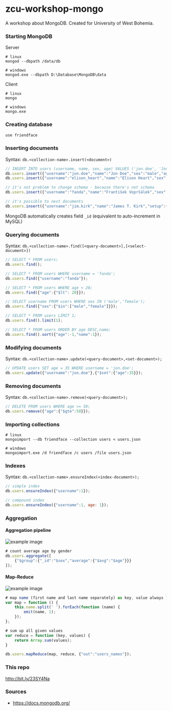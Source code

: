 # zcu-workshop-mongo
A workshop about MongoDB. Created for University of West Bohemia.

### Starting MongoDB
Server
```
# linux
mongod --dbpath /data/db

# windows
mongod.exe --dbpath D:\Database\MongoDB\data
```

Client
```
# linux
mongo

# windows
mongo.exe
```

### Creating database
```javascript
use friendface
```

### Inserting documents
Syntax: `db.<collection-name>.insert(<document>)`
```javascript
// INSERT INTO users (username, name, sex, age) VALUES ('jon.doe', 'Jon Doe', 'male', 34);
db.users.insert({"username":"jon.doe","name":"Jon Doe","sex":"male","age":34);
db.users.insert({"username":"elison_heart","name":"Elison Heart","sex":"female","age":18);

// it's not problem to change schema - because there's not schema
db.users.insert({"username":"fanda","name":"František Vopršálek","sex":"Příležitostně", "hobbies":["NoSQL","BigData","pivo"]);

// it's possible to nest documents
db.users.insert({"username":"jim.kirk","name":"James T. Kirk","setup":{"subscribe":true,"email":"jtk@enterprise.space"}});
```
MongoDB automatically creates field `_id` (equivalent to auto-increment in MySQL)

### Querying documents
Syntax: `db.<collection-name>.find([<query-document>],[<select-document>])`
```javascript
// SELECT * FROM users;
db.users.find();

// SELECT * FROM users WHERE username = 'fanda';
db.users.find({"username":"fanda"});

// SELECT * FROM users WHERE age < 20;
db.users.find({"age":{"$lt": 20}});

// SELECT username FROM users WHERE sex IN ('male','female');
db.users.find({"sex":{"$in":["male","female"]}});

// SELECT * FROM users LIMIT 1;
db.users.find().limit(1);

// SELECT * FROM users ORDER BY age DESC,name;
db.users.find().sort({"age":-1,"name":1});
```

### Modifying documents
Syntax: `db.<collection-name>.update(<query-document>,<set-document>);`
```javascript
// UPDATE users SET age = 35 WHERE username = 'jon.doe';
db.users.update({"username":"jon.doe"},{"$set":{"age":35}});
```

### Removing documents
Syntax: `db.<collection-name>.remove(<query-document>);`
```javascript
// DELETE FROM users WHERE age >= 50;
db.users.remove({"age":{"$gte":50}});
```
### Importing collections
```
# linux
mongoimport --db friendface --collection users < users.json

# windows
mongoimport.exe /d friendface /c users /file users.json
```

### Indexes
Syntax: `db.<collection-name>.ensureIndex(<index-document>);`
```javascript
// simple index
db.users.ensureIndex({"username":1});

// compound index
db.users.ensureIndex({"username":1, age: 1});
```

### Aggregation

#### Aggregation pipeline
![example image](https://docs.mongodb.org/manual/_images/aggregation-pipeline.png "Aggregation pipeline example")
```javascript
# count average age by gender
db.users.aggregate([
    {"$group":{"_id":"$sex","average":{"$avg":"$age"}}}
]);
```

#### Map-Reduce
![example image](https://docs.mongodb.org/manual/_images/map-reduce.png "Map-Reduce example")
```javascript
# map name (first name and last name separately) as key, value always 1
var map = function () {
    this.name.split(' ').forEach(function (name) {
        emit(name, 1);
    });
};

# sum up all given values
var reduce = function (key, values) {
    return Array.sum(values);
}

db.users.mapReduce(map, reduce, {"out":"users_names"});
```

### This repo
http://bit.ly/23SY4Na

### Sources
- https://docs.mongodb.org/
